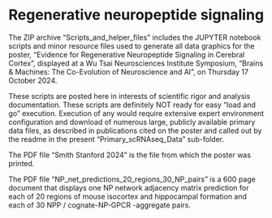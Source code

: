 # Regenerative neuropeptide signaling
The ZIP archive “Scripts_and_helper_files” includes the JUPYTER notebook scripts and minor resource files used to generate all data graphics for the poster, “Evidence for Regenerative Neuropeptide Signaling in Cerebral Cortex”, displayed at  a Wu Tsai Neurosciences Institute Symposium, “Brains & Machines: The Co-Evolution of Neuroscience and AI”, on Thursday 17 October 2024.

These scripts are posted here in interests of scientific rigor and analysis documentation. These  scripts are definitely NOT ready for easy “load and go” execution. Execution of any would require extensive expert environment configuration and download of numerous large, publicly available primary data files, as described in publications cited on the poster and called out by the readme in the present “Primary_scRNAseq_Data” sub-folder.

The PDF file “Smith Stanford 2024” is the file from which the poster was printed.

The PDF file “NP_net_predictions_20_regions_30_NP_pairs” is a 600 page document that displays one NP network adjacency matrix prediction for each of 20 regions of mouse isocortex and hippocampal formation and each of 30 NPP / cognate-NP-GPCR -aggregate pairs.
